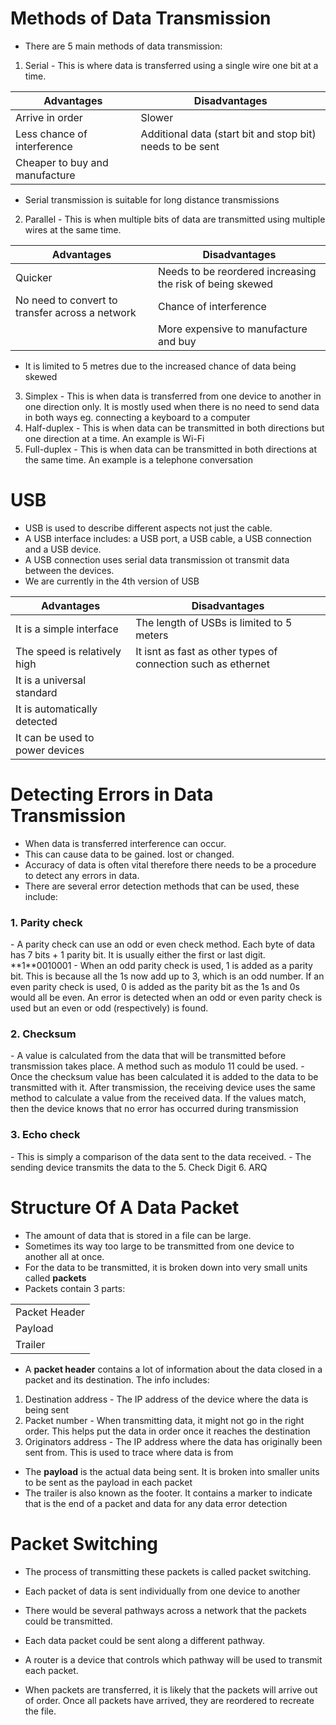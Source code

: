 # Methods of Data Transmission
- There are 5 main methods of data transmission:
1. Serial - This is where data is transferred using a single wire one bit at a time. 

| Advantages                     | Disadvantages                                             |
| ------------------------------ | --------------------------------------------------------- |
| Arrive in order                | Slower                                                    |
| Less chance of interference    | Additional data (start bit and stop bit) needs to be sent |
| Cheaper to buy and manufacture |                                                           |

- Serial transmission is suitable for long distance transmissions

2. Parallel - This is when multiple bits of data are transmitted using multiple wires at the same time.

| Advantages                                      | Disadvantages                                             |
| ----------------------------------------------- | --------------------------------------------------------- |
| Quicker                                         | Needs to be reordered increasing the risk of being skewed |
| No need to convert to transfer across a network | Chance of interference                                    |
|                                                 | More expensive to manufacture and buy                                                          |
- It is limited to 5 metres due to the increased chance of data being skewed

3. Simplex - This is when data is transferred from one device to another in one direction only. It is mostly used when there is no need to send data in both ways eg. connecting a keyboard to a computer
4. Half-duplex - This is when data can be transmitted in both directions but one direction at a time. An example is Wi-Fi
5. Full-duplex - This is when data can be transmitted in both directions at the same time. An example is a telephone conversation

# USB
- USB is used to describe different aspects not just the cable. 
- A USB interface includes:  a USB port, a USB cable, a USB connection and a USB device.
- A USB connection uses serial data transmission ot transmit data between the devices.
- We are currently in the 4th version of USB

| Advantages                      | Disadvantages                                                 |
| ------------------------------- | ------------------------------------------------------------- |
| It is a simple interface        | The length of USBs is limited to 5 meters                     |
| The speed is relatively high    | It isnt as fast as other types of connection such as ethernet |
| It is a universal standard      |                                                               |
| It is automatically detected    |                                                               |
| It can be used to power devices |                                                               |

# Detecting Errors in Data Transmission
- When data is transferred interference can occur.
- This can cause data to be gained. lost or changed.
- Accuracy of data is often vital therefore there needs to be a procedure to detect any errors in data.
- There are several error detection methods that can be used, these include:
<h3>1. Parity check</h3>
- A parity check can use an odd or even check method. Each byte of data has 7 bits + 1 parity bit. It is usually either the first or last digit. 
                                                  **1**0010001
- When an odd parity check is used, 1 is added as a parity bit. This is because all the 1s now add up to 3, which is an odd number. If an even parity check is used, 0 is added as the parity bit as the 1s and 0s would all be even. An error is detected when an odd or even parity check is used but an even or odd (respectively) is found.

<h3>2. Checksum</h3>
- A value is calculated from the data that will be transmitted before transmission takes place. A method such as modulo 11 could be used. 
- Once the checksum value has been calculated it is added to the data to be transmitted with it. After transmission, the receiving device uses the same method to calculate a value from the received data. If the values match, then the device knows that no error has occurred during transmission

<h3>3. Echo check </h3>
- This is simply a comparison of the data sent to the data received. 
- The sending device transmits the data to the
5. Check Digit
6. ARQ

# Structure Of A Data Packet

- The amount of data that is stored in a file can be large.
- Sometimes its way too large to be transmitted from one device to another all at once. 
- For the data to be transmitted, it is broken down into very small units called **packets**
- Packets contain 3 parts:

|         |
| ------- |
| Packet Header |     
| Payload |
| Trailer |


- A **packet header** contains a lot of information about the data closed in a packet and its destination. The info includes:
1. Destination address - The IP address of the device where the data is being sent
2. Packet number - When transmitting data, it might not go in the right order. This helps put the data in order once it reaches the destination
3. Originators address - The IP address where the data has originally been sent from. This is used to trace where data is from
- The **payload** is the actual data being sent. It is broken into smaller units to be sent as the payload in each packet
- The trailer is also known as the footer. It contains a marker to indicate that is the end of a packet and data for any data error detection

# Packet Switching
- The process of transmitting these packets is called packet switching. 
- Each packet of data is sent individually from one device to another

- There would be several pathways across a network that the packets could be transmitted.
- Each data packet could be sent along a different pathway. 
- A router is a device that controls which pathway will be used to transmit each packet.

- When packets are transferred, it is likely that the packets will arrive out of order. Once all packets have arrived, they are reordered to recreate the file.
